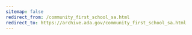 ```yaml
---
sitemap: false 
redirect_from: /community_first_school_sa.html 
redirect_to: https://archive.ada.gov/community_first_school_sa.html 
---
```

